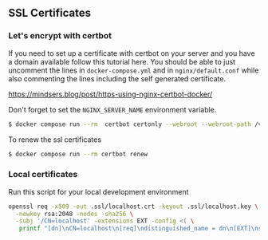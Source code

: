 ## SSL Certificates

### Let's encrypt with certbot

If you need to set up a certificate with certbot on your server and you have a domain available
follow this tutorial here.
You should be able to just uncomment the lines in `docker-compose.yml`
and in `nginx/default.conf` while also commenting the lines including the
self generated certificate.

https://mindsers.blog/post/https-using-nginx-certbot-docker/

Don't forget to set the `NGINX_SERVER_NAME` environment variable.

```bash
$ docker compose run --rm  certbot certonly --webroot --webroot-path /var/www/certbot/ -d example.org
```

To renew the ssl certificates
```bash
$ docker compose run --rm certbot renew
```
### Local certificates

Run this script for your local development environment

```bash
openssl req -x509 -out .ssl/localhost.crt -keyout .ssl/localhost.key \
  -newkey rsa:2048 -nodes -sha256 \
  -subj '/CN=localhost' -extensions EXT -config <( \
   printf "[dn]\nCN=localhost\n[req]\ndistinguished_name = dn\n[EXT]\nsubjectAltName=DNS:localhost\nkeyUsage=digitalSignature\nextendedKeyUsage=serverAuth")
```
